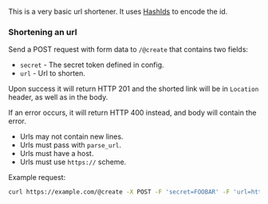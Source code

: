 This is a very basic url shortener. It uses [HashIds](https://hashids.org/) to encode the id.

### Shortening an url

Send a POST request with form data to `/@create` that contains two fields:

- `secret` - The secret token defined in config.
- `url` - Url to shorten.

Upon success it will return HTTP 201 and the shorted link will be in `Location` header,
as well as in the body.

If an error occurs, it will return HTTP 400 instead, and body will contain the error.

- Urls may not contain new lines.
- Urls must pass with `parse_url`.
- Urls must have a host.
- Urls must use `https://` scheme.

Example request:

```bash
curl https://example.com/@create -X POST -F 'secret=FOOBAR' -F 'url=https://example.com'
```
